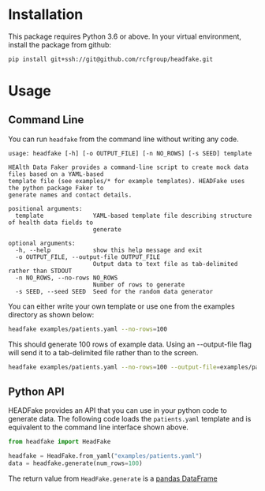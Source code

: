 # Installation

This package requires Python 3.6 or above. In your virtual environment, install the package from github:

```bash
pip install git+ssh://git@github.com/rcfgroup/headfake.git
```

# Usage
## Command Line

You can run `headfake` from the command line without writing any code.

```text
usage: headfake [-h] [-o OUTPUT_FILE] [-n NO_ROWS] [-s SEED] template

HEAlth Data Faker provides a command-line script to create mock data files based on a YAML-based
template file (see examples/* for example templates). HEADFake uses the python package Faker to
generate names and contact details.

positional arguments:
  template              YAML-based template file describing structure of health data fields to
                        generate

optional arguments:
  -h, --help            show this help message and exit
  -o OUTPUT_FILE, --output-file OUTPUT_FILE
                        Output data to text file as tab-delimited rather than STDOUT
  -n NO_ROWS, --no-rows NO_ROWS
                        Number of rows to generate
  -s SEED, --seed SEED  Seed for the random data generator
```

You can either write your own template or use one from the examples directory as shown below:

```bash
headfake examples/patients.yaml --no-rows=100
```

This should generate 100 rows of example data. Using an --output-file flag will send it to a tab-delimited file rather than to the screen.

```bash
headfake examples/patients.yaml --no-rows=100 --output-file=examples/patient.txt
```

## Python API

HEADFake provides an API that you can use in your python code to generate data. The following code loads the `patients.yaml` template and is equivalent to the command line interface shown above.

```python
from headfake import HeadFake

headfake = HeadFake.from_yaml("examples/patients.yaml")
data = headfake.generate(num_rows=100)
```

The return value from `HeadFake.generate` is a [pandas DataFrame](https://pandas.pydata.org/pandas-docs/stable/reference/api/pandas.DataFrame.html)